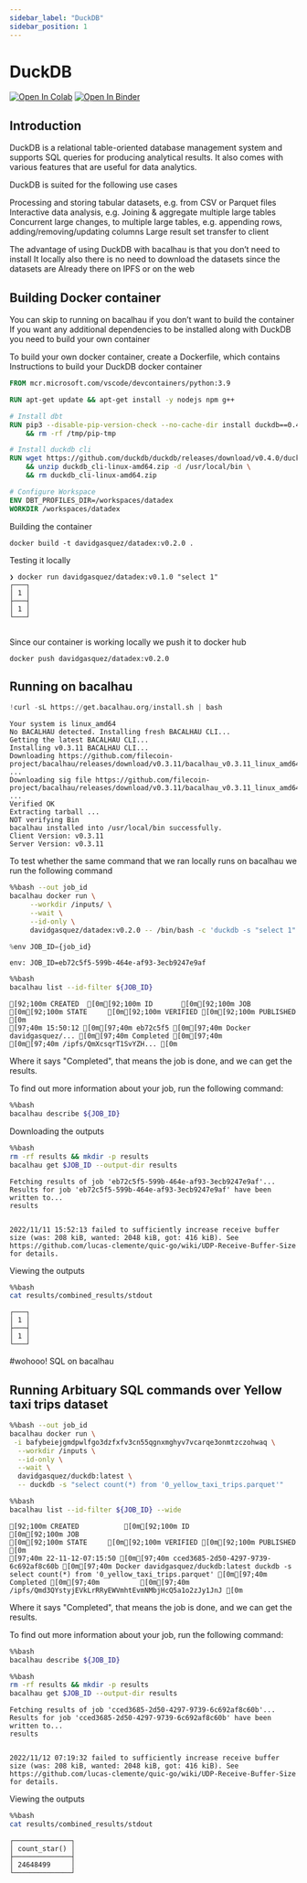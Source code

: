 ```yaml
---
sidebar_label: "DuckDB"
sidebar_position: 1
---
```

# DuckDB

[![Open In Colab](https://colab.research.google.com/assets/colab-badge.svg)](https://colab.research.google.com/github/bacalhau-project/examples/blob/main/data-engineering/DuckDB/index.ipynb)
[![Open In Binder](https://mybinder.org/badge.svg)](https://mybinder.org/v2/gh/bacalhau-project/examples/HEAD?labpath=data-engineering/DuckDB/index.ipynb)

## Introduction
DuckDB is a relational table-oriented database management system and supports SQL queries for producing analytical results. It also comes with various features that are useful for data analytics.

DuckDB is suited for the following use cases

Processing and storing tabular datasets, e.g. from CSV or Parquet files
Interactive data analysis, e.g. Joining & aggregate multiple large tables
Concurrent large changes, to multiple large tables, e.g. appending rows, adding/removing/updating columns
Large result set transfer to client

The advantage of using DuckDB with bacalhau is that you don’t need to install 
It locally also there is no need to download the datasets since the datasets are
Already there on IPFS or on the web


## Building Docker container

You can skip to running on bacalhau if you don’t want to build the container
If you want any additional dependencies to be installed along with DuckDB
you need to build your own container

To build your own docker container, create a Dockerfile, which contains 
Instructions to build your DuckDB   docker container


```Dockerfile
FROM mcr.microsoft.com/vscode/devcontainers/python:3.9

RUN apt-get update && apt-get install -y nodejs npm g++

# Install dbt
RUN pip3 --disable-pip-version-check --no-cache-dir install duckdb==0.4.0 dbt-duckdb==1.1.4 \
    && rm -rf /tmp/pip-tmp

# Install duckdb cli
RUN wget https://github.com/duckdb/duckdb/releases/download/v0.4.0/duckdb_cli-linux-amd64.zip \
    && unzip duckdb_cli-linux-amd64.zip -d /usr/local/bin \
    && rm duckdb_cli-linux-amd64.zip

# Configure Workspace
ENV DBT_PROFILES_DIR=/workspaces/datadex
WORKDIR /workspaces/datadex

```

Building the container
```
docker build -t davidgasquez/datadex:v0.2.0 .
```

Testing it locally
```
❯ docker run davidgasquez/datadex:v0.1.0 "select 1"
┌───┐
│ 1 │
├───┤
│ 1 │
└───┘


```


Since our container is working locally we push it to docker hub
```
docker push davidgasquez/datadex:v0.2.0
```






## Running on bacalhau



```python
!curl -sL https://get.bacalhau.org/install.sh | bash
```

    Your system is linux_amd64
    No BACALHAU detected. Installing fresh BACALHAU CLI...
    Getting the latest BACALHAU CLI...
    Installing v0.3.11 BACALHAU CLI...
    Downloading https://github.com/filecoin-project/bacalhau/releases/download/v0.3.11/bacalhau_v0.3.11_linux_amd64.tar.gz ...
    Downloading sig file https://github.com/filecoin-project/bacalhau/releases/download/v0.3.11/bacalhau_v0.3.11_linux_amd64.tar.gz.signature.sha256 ...
    Verified OK
    Extracting tarball ...
    NOT verifying Bin
    bacalhau installed into /usr/local/bin successfully.
    Client Version: v0.3.11
    Server Version: v0.3.11


To test whether the same command that we ran locally runs on bacalhau we run the following command


```bash
%%bash --out job_id
bacalhau docker run \
     --workdir /inputs/ \
     --wait \
     --id-only \
     davidgasquez/datadex:v0.2.0 -- /bin/bash -c 'duckdb -s "select 1"'
```


```python
%env JOB_ID={job_id}
```

    env: JOB_ID=eb72c5f5-599b-464e-af93-3ecb9247e9af



```bash
%%bash
bacalhau list --id-filter ${JOB_ID}
```

    [92;100m CREATED  [0m[92;100m ID       [0m[92;100m JOB                     [0m[92;100m STATE     [0m[92;100m VERIFIED [0m[92;100m PUBLISHED               [0m
    [97;40m 15:50:12 [0m[97;40m eb72c5f5 [0m[97;40m Docker davidgasquez/... [0m[97;40m Completed [0m[97;40m          [0m[97;40m /ipfs/QmXcsqrT1SvYZH... [0m


Where it says "Completed", that means the job is done, and we can get the results.

To find out more information about your job, run the following command:



```bash
%%bash
bacalhau describe ${JOB_ID}
```

Downloading the outputs


```bash
%%bash
rm -rf results && mkdir -p results
bacalhau get $JOB_ID --output-dir results
```

    Fetching results of job 'eb72c5f5-599b-464e-af93-3ecb9247e9af'...
    Results for job 'eb72c5f5-599b-464e-af93-3ecb9247e9af' have been written to...
    results


    2022/11/11 15:52:13 failed to sufficiently increase receive buffer size (was: 208 kiB, wanted: 2048 kiB, got: 416 kiB). See https://github.com/lucas-clemente/quic-go/wiki/UDP-Receive-Buffer-Size for details.


Viewing the outputs


```bash
%%bash
cat results/combined_results/stdout
```

    ┌───┐
    │ 1 │
    ├───┤
    │ 1 │
    └───┘


#wohooo! SQL on bacalhau


## Running Arbituary SQL commands over Yellow taxi trips dataset




```bash
%%bash --out job_id
bacalhau docker run \
 -i bafybeiejgmdpwlfgo3dzfxfv3cn55qgnxmghyv7vcarqe3onmtzczohwaq \
  --workdir /inputs \
  --id-only \
  --wait \
  davidgasquez/duckdb:latest \
  -- duckdb -s "select count(*) from '0_yellow_taxi_trips.parquet'"

```


```bash
%%bash
bacalhau list --id-filter ${JOB_ID} --wide
```

    [92;100m CREATED           [0m[92;100m ID                                   [0m[92;100m JOB                                                                                            [0m[92;100m STATE     [0m[92;100m VERIFIED [0m[92;100m PUBLISHED                                            [0m
    [97;40m 22-11-12-07:15:50 [0m[97;40m cced3685-2d50-4297-9739-6c692af8c60b [0m[97;40m Docker davidgasquez/duckdb:latest duckdb -s select count(*) from '0_yellow_taxi_trips.parquet' [0m[97;40m Completed [0m[97;40m          [0m[97;40m /ipfs/Qmd3QYstyjEVkLrRRyEWVmhtEvmNMbjHcQ5a1o2zJy1JnJ [0m


Where it says "Completed", that means the job is done, and we can get the results.

To find out more information about your job, run the following command:



```bash
%%bash
bacalhau describe ${JOB_ID}
```


```bash
%%bash
rm -rf results && mkdir -p results
bacalhau get $JOB_ID --output-dir results
```

    Fetching results of job 'cced3685-2d50-4297-9739-6c692af8c60b'...
    Results for job 'cced3685-2d50-4297-9739-6c692af8c60b' have been written to...
    results


    2022/11/12 07:19:32 failed to sufficiently increase receive buffer size (was: 208 kiB, wanted: 2048 kiB, got: 416 kiB). See https://github.com/lucas-clemente/quic-go/wiki/UDP-Receive-Buffer-Size for details.


Viewing the outputs


```bash
%%bash
cat results/combined_results/stdout
```

    ┌──────────────┐
    │ count_star() │
    ├──────────────┤
    │ 24648499     │
    └──────────────┘

